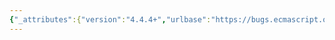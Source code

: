 ```yaml
---
{"_attributes":{"version":"4.4.4+","urlbase":"https://bugs.ecmascript.org/","maintainer":"dherman@mozilla.com"},"bug":{"bug_id":3880,"creation_ts":"2015-02-13 12:10:00 -0800","short_desc":"15.2.1.16.3: missing \"]\"","delta_ts":"2015-02-19 19:11:07 -0800","product":"Draft for 6th Edition","component":"editorial issue","version":"Rev 33: February 12, 2015 Draft","rep_platform":"All","op_sys":"All","bug_status":"RESOLVED","resolution":"FIXED","priority":"Normal","bug_severity":"normal","everconfirmed":true,"reporter":{"uid":"jmdyck","name":"Michael Dyck"},"assigned_to":{"uid":"allen","name":"Allen Wirfs-Brock"},"long_desc":[{"commentid":12566,"comment_count":0,"who":{"uid":"jmdyck","name":"Michael Dyck"},"bug_when":"2015-02-13 12:10:43 -0800","thetext":"In 15.2.1.16.3 \"ResolveExport(...) Concrete Method\",\nstep 2.a says:\n    If module and r.[[module] are the same Module Record and ...\n\nInsert the missing right-square-bracket."},{"commentid":12569,"comment_count":1,"who":{"uid":"allen","name":"Allen Wirfs-Brock"},"bug_when":"2015-02-13 13:03:28 -0800","thetext":"fixed in rev34 editor's draft"},{"commentid":13133,"comment_count":2,"who":{"uid":"allen","name":"Allen Wirfs-Brock"},"bug_when":"2015-02-19 19:11:07 -0800","thetext":"fixed in rev34"}]}}
---
```


